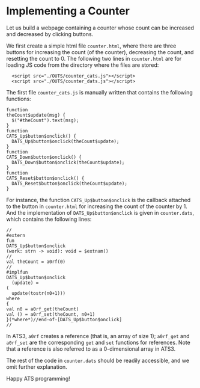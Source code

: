 # Implementing a Counter

Let us build a webpage containing a counter whose count can be
increased and decreased by clicking buttons.

We first create a simple html file `counter.html`, where there are
three buttons for increasing the count (of the counter), decreasing
the count, and resetting the count to 0.  The following two lines in
`counter.html` are for loading JS code from the directory where the
files are stored:

```
  <script src="./OUTS/counter_cats.js"></script>
  <script src="./OUTS/counter_dats.js"></script>
```

The first file `counter_cats.js` is manually written that contains the
following functions:
  
```
function
theCount$update(msg) {
  $("#theCount").text(msg);
}
function
CATS_Up$button$onclick() {
  DATS_Up$button$onclick(theCount$update);
}
function
CATS_Down$button$onclick() {
  DATS_Down$button$onclick(theCount$update);
}
function
CATS_Reset$button$onclick() {
  DATS_Reset$button$onclick(theCount$update);
}
```

For instance, the function `CATS_Up$button$onclick` is the callback attached to the
button in `counter.html` for increasing the count of the counter by 1. And the implementation
of `DATS_Up$button$onclick` is given in `counter.dats`, which contains the following lines:

```
//
#extern
fun
DATS_Up$button$onclick
(work: strn -> void): void = $extnam()
//
val theCount = a0rf(0)
//
#implfun
DATS_Up$button$onclick
  (update) =
(
  update(tostr(n0+1)))
where
{
val n0 = a0rf_get(theCount)
val () = a0rf_set(theCount, n0+1)
}(*where*)//end-of-[DATS_Up$button$onclick]
//
```

In ATS3, `a0rf` creates a reference (that is, an array of size 1);
`a0rf_get` and `a0rf_set` are the corresponding `get` and `set`
functions for references. Note that a reference is also referred to as
a 0-dimensional array in ATS3.

The rest of the code in `counter.dats` should be readily accessible, and
we omit further explanation.

Happy ATS programming!

